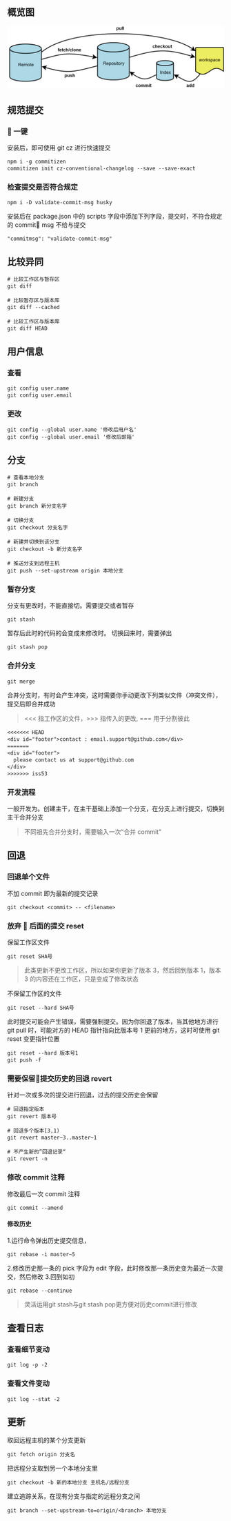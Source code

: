## 概览图

![](img/git/git.png)

## 规范提交

###  一键

安装后，即可使用 git cz 进行快速提交

```
npm i -g commitizen
commitizen init cz-conventional-changelog --save --save-exact
```

### 检查提交是否符合规定

```
npm i -D validate-commit-msg husky
```

安装后在 package.json 中的 scripts 字段中添加下列字段，提交时，不符合规定的 commit msg 不给与提交

```
"commitmsg": "validate-commit-msg"
```

## 比较异同

```
# 比较工作区与暂存区
git diff

# 比较暂存区与版本库
git diff --cached

# 比较工作区与版本库
git diff HEAD
```

## 用户信息

### 查看

```
git config user.name
git config user.email
```

### 更改

```
git config --global user.name '修改后用户名'
git config --global user.email '修改后邮箱'
```

## 分支

```
# 查看本地分支
git branch

# 新建分支
git branch 新分支名字

# 切换分支
git checkout 分支名字

# 新建并切换到该分支
git checkout -b 新分支名字

# 推送分支到远程主机
git push --set-upstream origin 本地分支
```

### 暂存分支

分支有更改时，不能直接切。需要提交或者暂存

```
git stash
```

暂存后此时的代码的会变成未修改时。
切换回来时，需要弹出

```
git stash pop
```

### 合并分支

```
git merge
```

合并分支时，有时会产生冲突，这时需要你手动更改下列类似文件（冲突文件），提交后即合并成功

> <<< 指工作区的文件，>>> 指传入的更改, === 用于分割彼此

```
<<<<<<< HEAD
<div id="footer">contact : email.support@github.com</div>
=======
<div id="footer">
  please contact us at support@github.com
</div>
>>>>>>> iss53
```

### 开发流程

一般开发为。创建主干，在主干基础上添加一个分支，在分支上进行提交，切换到主干合并分支

> 不同祖先合并分支时，需要输入一次"合并 commit"

## 回退

### 回退单个文件

不加 commit 即为最新的提交记录

```
git checkout <commit> -- <filename>
```

### 放弃  后面的提交 reset

保留工作区文件

```
git reset SHA号
```

> 此类更新不更改工作区，所以如果你更新了版本 3，然后回到版本 1，版本 3 的内容还在工作区，只是变成了修改状态

不保留工作区的文件

```
git reset --hard SHA号
```

此时提交可能会产生错误，需要强制提交。因为你回退了版本，当其他地方进行 git pull 时，可能对方的 HEAD 指针指向比版本号 1 更前的地方，这时可使用 git reset 变更指针位置

```
git reset --hard 版本号1
git push -f
```

### 需要保留提交历史的回退 revert
针对一次或多次的提交进行回退，过去的提交历史会保留
```
# 回退指定版本
git revert 版本号

# 回退多个版本[3,1)
git revert master~3..master~1

# 不产生新的”回退记录“
git revert -n
```


### 修改 commit 注释

修改最后一次 commit 注释

```
git commit --amend
```

#### 修改历史

1.运行命令弹出历史提交信息，

```
git rebase -i master~5
```

2.修改历史那一条的 pick 字段为 edit 字段，此时修改那一条历史变为最近一次提交，然后修改 3.回到如初

```
git rebase --continue
```
> 灵活运用git stash与git stash pop更方便对历史commit进行修改

## 查看日志

### 查看细节变动

```
git log -p -2
```

### 查看文件变动

```
git log --stat -2
```

## 更新

取回远程主机的某个分支更新

```
git fetch origin 分支名
```

把远程分支取到另一个本地分支里

```
git checkout -b 新的本地分支 主机名/远程分支
```

建立追踪关系，在现有分支与指定的远程分支之间

```
git branch --set-upstream-to=origin/<branch> 本地分支
```
